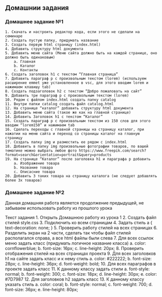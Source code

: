 ## Домашнии задания

### Домашнее задание №1
    1. Скачать и настроить редактор кода, если этого не сделали на семинаре
    2. Создать пустую папку, придумать название
    3. Создать первую html страницу (index.html)
    4. Добавить структуру html документа
    5. Добавить меню сайта (Меню сайта должно быть на каждой странице, оно должно быть одинаковым)
        a. Главная 
        b. Каталог
        c. Контакты
    6. Создать заголовок h1 с текстом “Главная страница”
    7. Добавить параграф p с произвольным текстом (lorem) (используем расширение emmet уже установленное в vsc, для этого вводим lorem и нажимаем клавишу tab)
    8. Создать подзаголовок h2 с текстом “Добро пожаловать на сайт”
    9. Добавить три параграф p с произвольным текстом (lorem)
    10. Рядом с файлом index.html создать папку catalog
    11. Внутри папки catalog создать файл catalog.html 
    12. На странице “каталог” добавить структуру html документа
    13. Добавить меню сайта (такое же как на главной странице)
    14. Добавить Заголовок h1 с текстом “Каталог”
    15. Создать параграф p с произвольным текстом из 150 слов для этого вводим “lorem150” и нажимаем tab
    16. Сделать переходы с главной страницы на страницу каталог, при нажатии на меню сайта и переход со страницы каталог на главную страницу
    17. Создать папку img и разместить ее рядом с index.html
    18. Добавить в папку img произвольные фотографии товаров, по вашей тематике можно выбрать любое фото https://www.freepik.com/search?format=search&orientation=portrait&query=products  
    19. На странице “Каталог” после заголовка h1 и параграфа p добавить 
        a. Изображение товара
        b. Название товара
        c. Описасние товара
    20. Добавить 3 таких товара на страницу каталога (не следует добавлять более 3х товаров)

### Домашнее задание №2

Данная домашняя работа является продолжение предыдущей, не забываем использовать работу из прошлого урока

Текст задания 
    1. Открыть Домашнюю работу из урока 1 
    2. Создать файл стилей style.css
    3. Подключить ко всем страницам
    4. Задать стиль
a {
   text-decoration: none;
}
    5. Проверить работу стилей на всех страницах
    6. Разделить экран на 2 части, сделать так чтобы файл стилей располагался справа, а все html файлы были слева
    7. Для всех ссылок меню задать класс (придумать логичное название класса)
        a.     color: cornflowerblue;
        b.     font-size: 16px;
        c.     line-height: 20px;
    8. Проверить отображения стилей на всех страницах проекта
    9. Для всех заголовков h1 на сайте задать класс и к нему стиль
        a.     color: #222222;
        b.     font-size: 28px;
        c.     line-height: 36px;
        d.     font-weight: bold;
    10. Для всех параграфов в проекте задать класс
    11. К данному классу задать стили
        a.     font-style: normal;
        b.     font-weight: 300;
        c.     font-size: 18px;
        d.     line-height: 30px;
        e.     color: #7D7987
    12. Для заголовков h2 задать класс
    13. К данному классу указать стиль 
        a.     color: coral;
        b.     font-style: normal;
        c.     font-weight: 700;
        d.     font-size: 36px;
        e.     line-height: 80px;